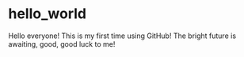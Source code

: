 # hello_world
Hello everyone! This is my first time using GitHub!
The bright future is awaiting, good, good luck to me! 
